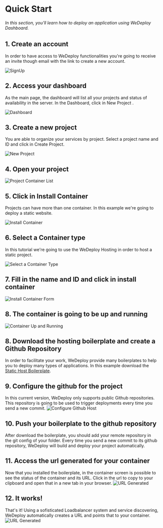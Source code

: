 # Quick Start

###### In this section, you'll learn how to deploy an application using WeDeploy Dashboard.

<!-- <article id="1-create-an-account"> -->

## 1. Create an account

In order to have access to WeDeploy functionalities you're going to receive an invite though email with the link to create a new account.

![SignUp](https://cloud.githubusercontent.com/assets/301291/17795864/bfc70c4a-6570-11e6-94f8-2b9cf3c45998.jpg)

<!-- </article> -->

<!-- <article id="2-access-your-dashboard"> -->

## 2. Access your dashboard

As the main page, the dashboard will list all your projects and status of availability in the server. In the Dashboard, click in New Project .

![Dashboard](https://cloud.githubusercontent.com/assets/301291/17795897/1d122f60-6571-11e6-8137-c1fe6fdfcbdb.jpg)

<!-- </article> -->

<!-- <article id="3-create-a-new-project"> -->

## 3. Create a new project

You are able to organize your services by project. Select a project name and ID and click in Create Project.

![New Project](https://cloud.githubusercontent.com/assets/301291/17795929/529dcc02-6571-11e6-8e5f-3514ea67688d.jpg)

<!-- </article> -->

<!-- <article id="4-open-your-project"> -->

## 4. Open your project

![Project Container List](https://cloud.githubusercontent.com/assets/301291/17795964/ba9a34d0-6571-11e6-9d49-c30e4862d2c2.jpg)

<!-- </article> -->

<!-- <article id="5-click-in-install-container"> -->

## 5. Click in Install Container

Projects can have more than one container. In this example we're going to deploy a static website.

![Install Container](https://cloud.githubusercontent.com/assets/301291/17794534/1f2f7aca-6565-11e6-961c-652fcb1cb53b.png)

<!-- </article> -->

<!-- <article id="6-select-a-container-type"> -->

## 6. Select a Container type
In this tutorial we're going to use the WeDeploy Hosting in order to host a static project.

![Select a Container Type](https://cloud.githubusercontent.com/assets/301291/17796007/14480e94-6572-11e6-9d33-fbaed635de0b.jpg)

<!-- </article> -->

<!-- <article id="7-fill-in-the-name-and-id-and-click-in-install-container"> -->

## 7. Fill in the name and ID and click in install container

![Install Container Form](https://cloud.githubusercontent.com/assets/301291/17796043/739dcaf0-6572-11e6-87aa-1394f9b54e17.jpg)

<!-- </article> -->

<!-- <article id="8-hosting-template-and-github-repository"> -->

## 8. The container is going to be up and running

![Container Up and Running](https://cloud.githubusercontent.com/assets/301291/17796194/c6589d1e-6573-11e6-8a83-d372d71ed137.jpg)

<!-- </article> -->

<!-- <article id="8-hosting-template-and-github-repository"> -->

## 8. Download the hosting boilerplate and create a Github Repository

In order to facilitate your work, WeDeploy provide many boilerplates to help you to deploy many types of applications. In this example download the [Static Host Boilerplate](https://github.com/wedeploy/boilerplate-hosting).

<!-- </article> -->

<!-- <article id="9-github-project"> -->

## 9. Configure the github for the project

In this current version, WeDeploy only supports public Github repositories. This repository is going to be used to trigger deployments every time you send a new commit.
![Configure Github Host](https://cloud.githubusercontent.com/assets/301291/17795272/c3fbf5dc-656b-11e6-8e81-79a97c97f9cb.png)

<!-- </article> -->

<!-- <article id="10-github-project"> -->

## 10. Push your boilerplate to the github repository

After download the boilerplate, you should add your remote repository in the git config of your folder. Every time you send a new commit to its github repository, WeDeploy will build and deploy your project automatically.
<!-- </article> -->


<!-- <article id="11-generated-url"> -->

## 11. Access the url generated for your container
Now that you installed the boilerplate, in the container screen is possible to see the status of the container and its URL. Click in the url to copy to your clipboard and open that in a new tab in your browser.
![URL Generated](https://cloud.githubusercontent.com/assets/301291/17795316/424b3a2e-656c-11e6-8023-904b83b091f5.png)

<!-- </article> -->

<!-- <article id="12-it-works"> -->

## 12. It works!
That's it! Using a sofisticated Loadbalancer system and service discovering, WeDeploy automatically creates a URL and points that to your container.
![URL Generated](https://cloud.githubusercontent.com/assets/301291/17795480/859b7b3a-656d-11e6-8d78-49e6b9d94640.png)

<!-- </article> -->

